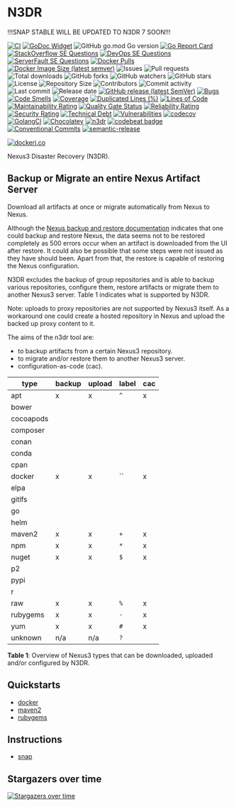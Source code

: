 # N3DR

!!!SNAP STABLE WILL BE UPDATED TO N3DR 7 SOON!!!

[![CI](https://github.com/030/n3dr/workflows/Go/badge.svg?event=push)](https://github.com/030/n3dr/actions?query=workflow%3AGo)
[![GoDoc Widget]][godoc]
![GitHub go.mod Go version](https://img.shields.io/github/go-mod/go-version/030/n3dr?logo=go)
[![Go Report Card](https://goreportcard.com/badge/github.com/030/n3dr)](https://goreportcard.com/report/github.com/030/n3dr)
[![StackOverflow SE Questions](https://img.shields.io/stackexchange/stackoverflow/t/n3dr.svg?logo=stackoverflow)](https://stackoverflow.com/tags/n3dr)
[![DevOps SE Questions](https://img.shields.io/stackexchange/devops/t/n3dr.svg?logo=stackexchange)](https://devops.stackexchange.com/tags/n3dr)
[![ServerFault SE Questions](https://img.shields.io/stackexchange/serverfault/t/n3dr.svg?logo=serverfault)](https://serverfault.com/tags/n3dr)
[![Docker Pulls](https://img.shields.io/docker/pulls/utrecht/n3dr?logo=docker&logoColor=white)](https://hub.docker.com/r/utrecht/n3dr)
[![Docker Image Size (latest semver)](https://img.shields.io/docker/image-size/utrecht/n3dr?logo=docker&logoColor=white&sort=semver)](https://hub.docker.com/r/utrecht/n3dr)
![Issues](https://img.shields.io/github/issues-raw/030/n3dr.svg)
![Pull requests](https://img.shields.io/github/issues-pr-raw/030/n3dr.svg)
![Total downloads](https://img.shields.io/github/downloads/030/n3dr/total.svg)
![GitHub forks](https://img.shields.io/github/forks/030/n3dr?label=fork&style=plastic)
![GitHub watchers](https://img.shields.io/github/watchers/030/n3dr?style=plastic)
![GitHub stars](https://img.shields.io/github/stars/030/n3dr?style=plastic)
![License](https://img.shields.io/github/license/030/n3dr.svg)
![Repository Size](https://img.shields.io/github/repo-size/030/n3dr.svg)
![Contributors](https://img.shields.io/github/contributors/030/n3dr.svg)
![Commit activity](https://img.shields.io/github/commit-activity/m/030/n3dr.svg)
![Last commit](https://img.shields.io/github/last-commit/030/n3dr.svg)
![Release date](https://img.shields.io/github/release-date/030/n3dr.svg)
[![GitHub release (latest SemVer)](https://img.shields.io/github/v/release/030/n3dr?logo=github&sort=semver)](https://github.com/030/n3dr/releases/latest)
[![Bugs](https://sonarcloud.io/api/project_badges/measure?project=030_n3dr&metric=bugs)](https://sonarcloud.io/dashboard?id=030_n3dr)
[![Code Smells](https://sonarcloud.io/api/project_badges/measure?project=030_n3dr&metric=code_smells)](https://sonarcloud.io/dashboard?id=030_n3dr)
[![Coverage](https://sonarcloud.io/api/project_badges/measure?project=030_n3dr&metric=coverage)](https://sonarcloud.io/dashboard?id=030_n3dr)
[![Duplicated Lines (%)](https://sonarcloud.io/api/project_badges/measure?project=030_n3dr&metric=duplicated_lines_density)](https://sonarcloud.io/dashboard?id=030_n3dr)
[![Lines of Code](https://sonarcloud.io/api/project_badges/measure?project=030_n3dr&metric=ncloc)](https://sonarcloud.io/dashboard?id=030_n3dr)
[![Maintainability Rating](https://sonarcloud.io/api/project_badges/measure?project=030_n3dr&metric=sqale_rating)](https://sonarcloud.io/dashboard?id=030_n3dr)
[![Quality Gate Status](https://sonarcloud.io/api/project_badges/measure?project=030_n3dr&metric=alert_status)](https://sonarcloud.io/dashboard?id=030_n3dr)
[![Reliability Rating](https://sonarcloud.io/api/project_badges/measure?project=030_n3dr&metric=reliability_rating)](https://sonarcloud.io/dashboard?id=030_n3dr)
[![Security Rating](https://sonarcloud.io/api/project_badges/measure?project=030_n3dr&metric=security_rating)](https://sonarcloud.io/dashboard?id=030_n3dr)
[![Technical Debt](https://sonarcloud.io/api/project_badges/measure?project=030_n3dr&metric=sqale_index)](https://sonarcloud.io/dashboard?id=030_n3dr)
[![Vulnerabilities](https://sonarcloud.io/api/project_badges/measure?project=030_n3dr&metric=vulnerabilities)](https://sonarcloud.io/dashboard?id=030_n3dr)
[![codecov](https://codecov.io/gh/030/n3dr/branch/main/graph/badge.svg)](https://codecov.io/gh/030/n3dr)
[![GolangCI](https://golangci.com/badges/github.com/golangci/golangci-web.svg)](https://golangci.com/r/github.com/030/n3dr)
[![Chocolatey](https://img.shields.io/chocolatey/dt/n3dr)](https://chocolatey.org/packages/n3dr)
[![n3dr](https://snapcraft.io//n3dr/badge.svg)](https://snapcraft.io/n3dr)
[![codebeat badge](https://codebeat.co/badges/f4aa5086-a4d5-41cd-893a-5da816ee9107)](https://codebeat.co/projects/github-com-030-n3dr-main)
[![Conventional Commits](https://img.shields.io/badge/Conventional%20Commits-1.0.0-%23FE5196?logo=conventionalcommits&logoColor=white)](https://conventionalcommits.org)
[![semantic-release](https://img.shields.io/badge/%20%20%F0%9F%93%A6%F0%9F%9A%80-semantic--release-e10079.svg)](https://github.com/semantic-release/semantic-release)

[godoc]: https://godoc.org/github.com/030/n3dr
[godoc widget]: https://godoc.org/github.com/030/n3dr?status.svg

[![dockeri.co](https://dockeri.co/image/utrecht/n3dr)](https://hub.docker.com/r/utrecht/n3dr)

Nexus3 Disaster Recovery (N3DR).

## Backup or Migrate an entire Nexus Artifact Server

Download all artifacts at once or migrate automatically from Nexus to Nexus.

Although the [Nexus backup and restore documentation](https://help.sonatype.com/repomanager3/backup-and-restore)
indicates that one could backup and restore Nexus, the data seems not to be
restored completely as 500 errors occur when an artifact is downloaded from the
UI after restore. It could also be possible that some steps were not issued as
they have should been. Apart from that, the restore is capable of restoring the
Nexus configuration.

N3DR excludes the backup of group repositories and is able to backup various
repositories, configure them, restore artifacts or migrate them to another
Nexus3 server. Table 1 indicates what is supported by N3DR.

Note: uploads to proxy repositories are not supported by Nexus3 itself. As a
workaround one could create a hosted repository in Nexus and upload the backed
up proxy content to it.

The aims of the n3dr tool are:

- to backup artifacts from a certain Nexus3 repository.
- to migrate and/or restore them to another Nexus3 server.
- configuration-as-code (cac).

| type      | backup | upload | label | cac |
| --------- | ------ | ------ | ----- | --- |
| apt       | x      | x      | `^`   | x   |
| bower     |        |        |       |     |
| cocoapods |        |        |       |     |
| composer  |        |        |       |     |
| conan     |        |        |       |     |
| conda     |        |        |       |     |
| cpan      |        |        |       |     |
| docker    | x      | x      | ``    | x   |
| elpa      |        |        |       |     |
| gitlfs    |        |        |       |     |
| go        |        |        |       |     |
| helm      |        |        |       |     |
| maven2    | x      | x      | `+`   | x   |
| npm       | x      | x      | `*`   | x   |
| nuget     | x      | x      | `$`   | x   |
| p2        |        |        |       |     |
| pypi      |        |        |       |     |
| r         |        |        |       |     |
| raw       | x      | x      | `%`   | x   |
| rubygems  | x      | x      | `-`   | x   |
| yum       | x      | x      | `#`   | x   |
| unknown   | n/a    | n/a    | `?`   |     |

**Table 1**: Overview of Nexus3 types that can be downloaded, uploaded and/or
configured by N3DR.

## Quickstarts

- [docker](./docs/quickstarts/DOCKER.md)
- [maven2](./docs/quickstarts/MAVEN2.md)
- [rubygems](./docs/quickstarts/RUBYGEMS.md)

## Instructions

- [snap](./docs/instructions/snap.md)

## Stargazers over time

[![Stargazers over time](https://starchart.cc/030/n3dr.svg)](https://starchart.cc/030/n3dr)
